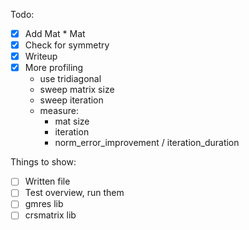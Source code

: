 Todo:
 - [x] Add Mat * Mat
 - [x] Check for symmetry
 - [x] Writeup
 - [x] More profiling
   - use tridiagonal
   - sweep matrix size
   - sweep iteration
   - measure:
     - mat size
     - iteration
     - norm_error_improvement / iteration_duration

Things to show:
  - [ ] Written file
  - [ ] Test overview, run them
  - [ ] gmres lib
  - [ ] crsmatrix lib
